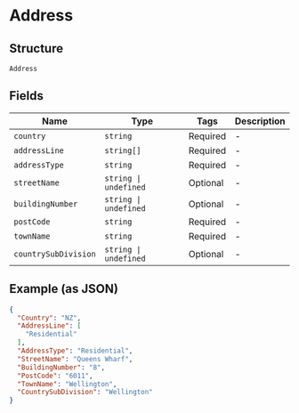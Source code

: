 
# Address

## Structure

`Address`

## Fields

| Name | Type | Tags | Description |
|  --- | --- | --- | --- |
| `country` | `string` | Required | - |
| `addressLine` | `string[]` | Required | - |
| `addressType` | `string` | Required | - |
| `streetName` | `string \| undefined` | Optional | - |
| `buildingNumber` | `string \| undefined` | Optional | - |
| `postCode` | `string` | Required | - |
| `townName` | `string` | Required | - |
| `countrySubDivision` | `string \| undefined` | Optional | - |

## Example (as JSON)

```json
{
  "Country": "NZ",
  "AddressLine": [
    "Residential"
  ],
  "AddressType": "Residential",
  "StreetName": "Queens Wharf",
  "BuildingNumber": "8",
  "PostCode": "6011",
  "TownName": "Wellington",
  "CountrySubDivision": "Wellington"
}
```

